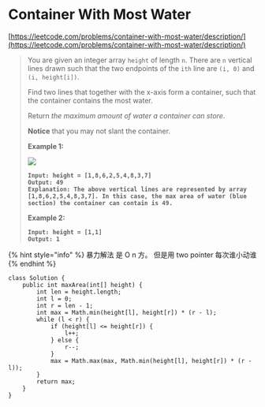 # Container With Most Water

[https://leetcode.com/problems/container-with-most-water/description/](https://leetcode.com/problems/container-with-most-water/description/)

> You are given an integer array `height` of length `n`. There are `n` vertical lines drawn such that the two endpoints of the `ith` line are `(i, 0)` and `(i, height[i])`.
>
> Find two lines that together with the x-axis form a container, such that the container contains the most water.
>
> Return _the maximum amount of water a container can store_.
>
> **Notice** that you may not slant the container.
>
> &#x20;
>
> **Example 1:**
>
> ![](https://s3-lc-upload.s3.amazonaws.com/uploads/2018/07/17/question_11.jpg)
>
> <pre><code><strong>Input: height = [1,8,6,2,5,4,8,3,7]
> </strong><strong>Output: 49
> </strong><strong>Explanation: The above vertical lines are represented by array [1,8,6,2,5,4,8,3,7]. In this case, the max area of water (blue section) the container can contain is 49.
> </strong></code></pre>
>
> **Example 2:**
>
> <pre><code><strong>Input: height = [1,1]
> </strong><strong>Output: 1
> </strong></code></pre>

{% hint style="info" %}
暴力解法 是 O n 方。 但是用 two pointer 每次谁小动谁
{% endhint %}

```
class Solution {
    public int maxArea(int[] height) {
        int len = height.length;
        int l = 0;
        int r = len - 1;
        int max = Math.min(height[l], height[r]) * (r - l);
        while (l < r) {
            if (height[l] <= height[r]) {
                l++;
            } else {
                r--;
            }
            max = Math.max(max, Math.min(height[l], height[r]) * (r - l));
        }
        return max;
    }
}
```
